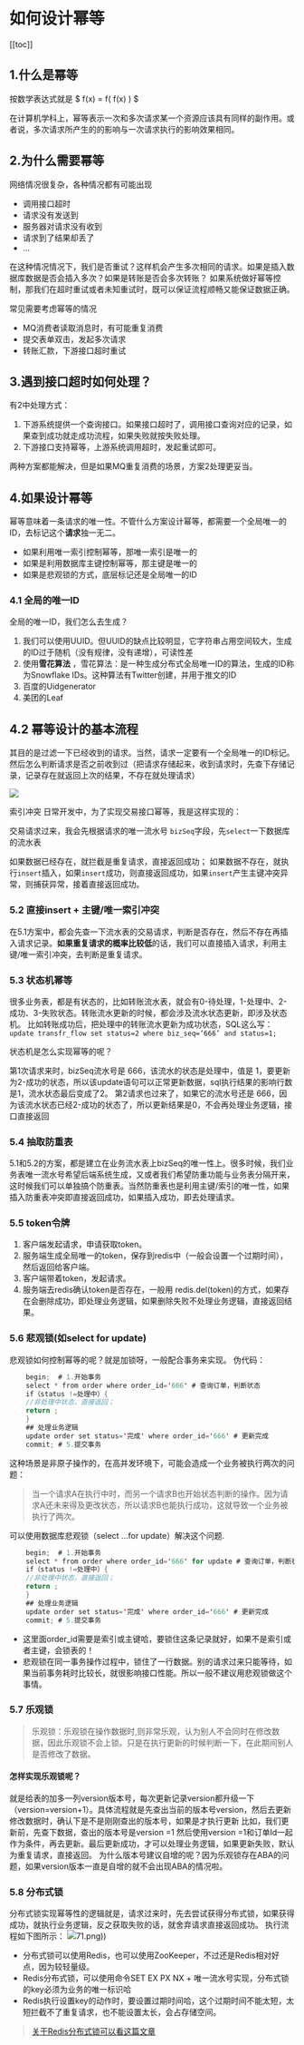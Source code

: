 # 如何设计幂等
[[toc]]


## 1.什么是幂等
按数学表达式就是
$
f(x) = f( f(x) ) 
$

在计算机学科上，幂等表示一次和多次请求某一个资源应该具有同样的副作用。或者说，多次请求所产生的的影响与一次请求执行的影响效果相同。

## 2.为什么需要幂等
网络情况很复杂，各种情况都有可能出现
* 调用接口超时
* 请求没有发送到
* 服务器对请求没有收到
* 请求到了结果却丢了
* ...

在这种情况情况下，我们是否重试？这样机会产生多次相同的请求。如果是插入数据库数据是否会插入多次？如果是转账是否会多次转账？
如果系统做好幂等控制，那我们在超时重试或者未知重试时，既可以保证流程顺畅又能保证数据正确。

常见需要考虑幂等的情况
* MQ消费者读取消息时，有可能重复消费
* 提交表单双击，发起多次请求
* 转账汇款，下游接口超时重试



## 3.遇到接口超时如何处理？
有2中处理方式：
1. 下游系统提供一个查询接口。如果接口超时了，调用接口查询对应的记录，如果查到成功就走成功流程，如果失败就按失败处理。
2. 下游接口支持幂等，上游系统调用超时，发起重试即可。

两种方案都能解决，但是如果MQ重复消费的场景，方案2处理更妥当。

## 4.如果设计幂等
幂等意味着一条请求的唯一性。不管什么方案设计幂等，都需要一个全局唯一的ID，去标记这个**请求**独一无二。

* 如果利用唯一索引控制幂等，那唯一索引是唯一的
* 如果是利用数据库主键控制幂等，那主键是唯一的
* 如果是悲观锁的方式，底层标记还是全局唯一的ID

### 4.1 全局的唯一ID
全局的唯一ID，我们怎么去生成？
1. 我们可以使用UUID。但UUID的缺点比较明显，它字符串占用空间较大，生成的ID过于随机（没有规律，没有递增），可读性差
2. 使用**雪花算法** ，雪花算法：是一种生成分布式全局唯一ID的算法，生成的ID称为Snowflake IDs。这种算法有Twitter创建，并用于推文的ID
3. 百度的Uidgenerator
4. 美团的Leaf

## 4.2 幂等设计的基本流程
其目的是过滤一下已经收到的请求。当然，请求一定要有一个全局唯一的ID标记。然后怎么判断请求是否之前收到过（把请求存储起来，收到请求时，先查下存储记录，记录存在就返回上次的结果，不存在就处理请求）

![](img/mideng/5c82a6aac1b3eb224dc784d34b87f5d0.png)

索引冲突
日常开发中，为了实现交易接口幂等，我是这样实现的：

交易请求过来，我会先根据请求的唯一流水号 `bizSeq`字段，先`select`一下数据库的流水表

如果数据已经存在，就拦截是重复请求，直接返回成功；
如果数据不存在，就执行`insert`插入，如果`insert`成功，则直接返回成功，如果`insert`产生主键冲突异常，则捕获异常，接着直接返回成功。

### 5.2 直接insert + 主键/唯一索引冲突
在5.1方案中，都会先查一下流水表的交易请求，判断是否存在，然后不存在再插入请求记录。**如果重复请求的概率比较低**的话，我们可以直接插入请求，利用主键/唯一索引冲突，去判断是重复请求。

### 5.3 状态机幂等
很多业务表，都是有状态的，比如转账流水表，就会有0-待处理，1-处理中、2-成功、3-失败状态。转账流水更新的时候，都会涉及流水状态更新，即涉及状态机。
比如转账成功后，把处理中的转账流水更新为成功状态，SQL这么写：
`update transfr_flow set status=2 where biz_seq=‘666’ and status=1;`

状态机是怎么实现幂等的呢？

第1次请求来时，bizSeq流水号是 666，该流水的状态是处理中，值是 1，要更新为2-成功的状态，所以该update语句可以正常更新数据，sql执行结果的影响行数是1，流水状态最后变成了2。
第2请求也过来了，如果它的流水号还是 666，因为该流水状态已经2-成功的状态了，所以更新结果是0，不会再处理业务逻辑，接口直接返回

### 5.4 抽取防重表
5.1和5.2的方案，都是建立在业务流水表上bizSeq的唯一性上。很多时候，我们业务表唯一流水号希望后端系统生成，又或者我们希望防重功能与业务表分隔开来，这时候我们可以单独搞个防重表。当然防重表也是利用主键/索引的唯一性，如果插入防重表冲突即直接返回成功，如果插入成功，即去处理请求。

### 5.5 token令牌
1. 客户端发起请求，申请获取token。
2. 服务端生成全局唯一的token，保存到redis中（一般会设置一个过期时间），然后返回给客户端。
3. 客户端带着token，发起请求。
4. 服务端去redis确认token是否存在，一般用 redis.del(token)的方式，如果存在会删除成功，即处理业务逻辑，如果删除失败不处理业务逻辑，直接返回结果。

### 5.6 悲观锁(如select for update)
悲观锁如何控制幂等的呢？就是加锁呀，一般配合事务来实现。
伪代码：
```java
    begin;  # 1.开始事务
    select * from order where order_id='666' # 查询订单，判断状态
    if（status !=处理中）{
    //非处理中状态，直接返回；
    return ;
    }
    ## 处理业务逻辑
    update order set status='完成' where order_id='666' # 更新完成
    commit; # 5.提交事务
```

这种场景是非原子操作的，在高并发环境下，可能会造成一个业务被执行两次的问题：
> 当一个请求A在执行中时，而另一个请求B也开始状态判断的操作。因为请求A还未来得及更改状态，所以请求B也能执行成功，这就导致一个业务被执行了两次。

可以使用数据库悲观锁（select ...for update）解决这个问题.
```java
    begin;  # 1.开始事务
    select * from order where order_id='666' for update # 查询订单，判断状态,锁住这条记录
    if（status !=处理中）{
    //非处理中状态，直接返回；
    return ;
    }
    ## 处理业务逻辑
    update order set status='完成' where order_id='666' # 更新完成
    commit; # 5.提交事务
```
* 这里面order_id需要是索引或主键哈，要锁住这条记录就好，如果不是索引或者主键，会锁表的！
* 悲观锁在同一事务操作过程中，锁住了一行数据。别的请求过来只能等待，如果当前事务耗时比较长，就很影响接口性能。所以一般不建议用悲观锁做这个事情。

### 5.7 乐观锁
> 乐观锁：乐观锁在操作数据时,则非常乐观，认为别人不会同时在修改数据，因此乐观锁不会上锁。只是在执行更新的时候判断一下，在此期间别人是否修改了数据。

#### 怎样实现乐观锁呢？
就是给表的加多一列version版本号，每次更新记录version都升级一下（version=version+1）。具体流程就是先查出当前的版本号version，然后去更新修改数据时，确认下是不是刚刚查出的版本号，如果是才执行更新
比如，我们更新前，先查下数据，查出的版本号是version =1
然后使用version =1和订单Id一起作为条件，再去更新。最后更新成功，才可以处理业务逻辑，如果更新失败，默认为重复请求，直接返回。
为什么版本号建议自增的呢？因为乐观锁存在ABA的问题，如果version版本一直是自增的就不会出现ABA的情况啦。

### 5.8 分布式锁
分布式锁实现幂等性的逻辑就是，请求过来时，先去尝试获得分布式锁，如果获得成功，就执行业务逻辑，反之获取失败的话，就舍弃请求直接返回成功。
执行流程如下图所示：
![](img/mideng/5e780a6b41e78fd4e5128e77fb9e8b71.png)71.png))

* 分布式锁可以使用Redis，也可以使用ZooKeeper，不过还是Redis相对好点，因为较轻量级。
* Redis分布式锁，可以使用命令SET EX PX NX + 唯一流水号实现，分布式锁的key必须为业务的唯一标识哈
* Redis执行设置key的动作时，要设置过期时间哈，这个过期时间不能太短，太短拦截不了重复请求，也不能设置太长，会占存储空间。

> [关于Redis分布式锁可以看这篇文章](../redis/use/distributedLock.md)
